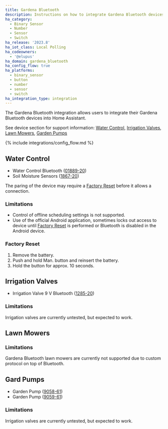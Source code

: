 ```yaml
---
title: Gardena Bluetooth
description: Instructions on how to integrate Gardena Bluetooth devices within Home Assistant.
ha_category:
  - Binary Sensor
  - Number
  - Sensor
  - Switch
ha_release: '2023.8'
ha_iot_class: Local Polling
ha_codeowners:
  - '@elupus'
ha_domain: gardena_bluetooth
ha_config_flow: true
ha_platforms:
  - binary_sensor
  - button
  - number
  - sensor
  - switch
ha_integration_type: integration
---
```


The Gardena Bluetooth integration allows users to integrate their Gardena Bluetooth devices into Home Assistant.

See device section for support information: [Water Control](#water-control), [Irrigation Valves](#irrigation-valves), [Lawn Mowers](#lawn-mowers), [Garden Pumps](#gard-pumps)

{% include integrations/config_flow.md %}

## Water Control

- Water Control Bluetooth ([01889-20](https://www.gardena.com/int/products/watering/water-controls/water-control-bluetooth))
- Soil Moisture Sensors ([1867-20](https://www.gardena.com/int/products/watering/water-controls/soil-moisture-sensor/))

The paring of the device may require a [Factory Reset](#factory-reset) before it allows a connection.

### Limitations

- Control of offline scheduling settings is not supported.
- Use of the official Android application, sometimes locks out access to device until [Factory Reset](#factory-reset) is performed or Bluetooth is disabled in the Android device.

### Factory Reset

1. Remove the battery.
2. Push and hold Man. button and reinsert the battery.
3. Hold the button for approx. 10 seconds.

## Irrigation Valves

- Irrigation Valve 9 V Bluetooth ([1285-20](https://www.gardena.com/int/products/watering/sprinklersystem/irrigation-valve-9-v-bluetooth/970480401/))

### Limitations

Irrigation valves are currently untested, but expected to work.

## Lawn Mowers

### Limitations

Gardena Bluetooth lawn mowers are currently not supported due to custom protocol on top of Bluetooth.

## Gard Pumps

- Garden Pump ([9058-61](https://www.gardena.com/de/produkte/bewasserung/pumpen/gartenpumpe-6300-silentcomfort/970645401/))
- Garden Pump ([9059-61](https://www.gardena.com/de/produkte/bewasserung/pumpen/gartenpumpe-6500-silentcomfort/970645601/))

### Limitations

Irrigation valves are currently untested, but expected to work.
